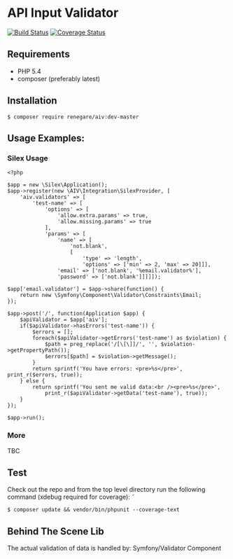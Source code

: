 # API Input Validator

[![Build Status](https://travis-ci.org/renegare/aiv.png?branch=master)](https://travis-ci.org/renegare/aiv)
[![Coverage Status](https://coveralls.io/repos/renegare/aiv/badge.png)](https://coveralls.io/r/renegare/aiv)

## Requirements

* PHP 5.4
* composer (preferably latest)

## Installation

```
$ composer require renegare/aiv:dev-master
```

## Usage Examples:

### Silex Usage
```
<?php

$app = new \Silex\Application();
$app->register(new \AIV\Integration\SilexProvider, [
    'aiv.validators' => [
        'test-name' => [
            'options' => [
                'allow.extra.params' => true,
                'allow.missing.params' => true
            ],
            'params' => [
                'name' => [
                    'not.blank',
                    [
                        'type' => 'length',
                        'options' => ['min' => 2, 'max' => 20]]],
                'email' => ['not.blank', '%email.validator%'],
                'password' => ['not.blank']]]]]);

$app['email.validator'] = $app->share(function() {
    return new \Symfony\Component\Validator\Constraints\Email;
});

$app->post('/', function(Application $app) {
    $apiValidator = $app['aiv'];
    if($apiValidator->hasErrors('test-name')) {
        $errors = [];
        foreach($apiValidator->getErrors('test-name') as $violation) {
            $path = preg_replace('/[\[\]]/', '', $violation->getPropertyPath());
            $errors[$path] = $violation->getMessage();
        }
        return sprintf('You have errors: <pre>%s</pre>', print_r($errors, true));
    } else {
        return sprintf('You sent me valid data:<br /><pre>%s</pre>',
            print_r($apiValidator->getData('test-name'), true));
    }
});

$app->run();

```

### More

TBC

## Test

Check out the repo and from the top level directory run the
following command (xdebug required for coverage):
˜
```
$ composer update && vendor/bin/phpunit --coverage-text
```

## Behind The Scene Lib

The actual validation of data is handled by: Symfony/Validator Component
